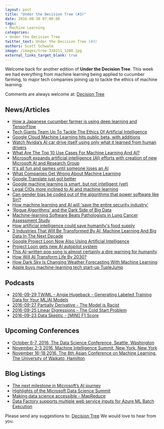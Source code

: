```yaml
---
layout: post
title: "Under the Decision Tree (#3)"
date: 2016-09-30 07:00:00
tags: 
- Machine Learning
categories: 
- Under the Decision Tree
twitter_text: Under the Decision Tree (#3)
authors: Scott Schwalm
image: /images/tree-338211_1280.jpg
external_links_target_blank: true
---
```


Welcome back for another edition of **Under the Decision Tree**.  This week we had everything from machine learning being applied to cucumber farming, to major tech companies joining up to tackle the ethics of machine learning.

Comments are always welcome at: [Decision Tree](mailto:decisiontree@ritterim.com)

## News/Articles

- [How a Japanese cucumber farmer is using deep learning and TensorFlow](https://cloud.google.com/blog/big-data/2016/08/how-a-japanese-cucumber-farmer-is-using-deep-learning-and-tensorflow)
- [Tech Giants Team Up To Tackle The Ethics Of Artificial Intelligence](http://www.npr.org/sections/alltechconsidered/2016/09/28/495812849/tech-giants-team-up-to-tackle-the-ethics-of-artificial-intelligence)
- [Google Cloud Machine Learning hits public beta, with additions](http://www.infoworld.com/article/3125095/artificial-intelligence/google-cloud-machine-learning-hits-public-beta-with-additions.html)
- [Watch Nvidia’s AI car drive itself using only what it learned from human drivers](https://techcrunch.com/2016/09/28/watch-nvidias-ai-car-drive-itself-using-only-what-it-learned-from-human-drivers/)
- [What Are The Top 10 Use Cases For Machine Learning And AI?](http://www.forbes.com/sites/bernardmarr/2016/09/30/what-are-the-top-10-use-cases-for-machine-learning-and-ai/#1baaccc910cf)
- [Microsoft expands artificial intelligence (AI) efforts with creation of new Microsoft AI and Research Group](http://news.microsoft.com/2016/09/29/microsoft-expands-artificial-intelligence-ai-efforts-with-creation-of-new-microsoft-ai-and-research-group/)
- [It's all fun and games until someone loses an AI](http://www.theregister.co.uk/2016/09/28/kill_the_ai_hype_we_dont_want_another_ai_winter/)
- [What Companies Get Wrong About Machine Learning](http://fortune.com/2016/09/27/machine-learning/)
- [Google Translate just got better](http://www.dailymail.co.uk/sciencetech/article-3811496/Google-Translate-just-got-better-AI-powered-software-good-translating-Chinese-humans.html)
- [Google machine learning is smart, but not intelligent (yet)](http://indianexpress.com/article/technology/tech-news-technology/google-machine-learning-is-smart-but-not-intelligent-yet/)
- [Legal CIOs more inclined to AI and machine learning](http://www.itproportal.com/news/legal-cios-more-inclined-to-ai-and-machine-learning/)
- [Can gender bias be coded out of the algorithms that power software like Siri?](http://qz.com/793108/coding-gender-bias-out-of-algorithms/)
- [How machine learning and AI will 'save the entire security industry'](www.techrepublic.com/article/how-machine-learning-and-ai-will-save-the-entire-security-industry/)
- [‘Rogue Algorithms’ and the Dark Side of Big Data](http://knowledge.wharton.upenn.edu/article/rogue-algorithms-dark-side-big-data/)
- [Machine-learning Software Beats Pathologists in Lung Cancer Assessment Study](https://lungcancernewstoday.com/2016/09/27/machine-learning-software-beats-pathologists-in-lung-cancer-assessments/)
- [How artificial intelligence could save humanity's food supply](http://www.techradar.com/news/world-of-tech/how-artificial-intelligence-could-save-humanity-s-food-supply-1328857)
- [3 Industries That Will Be Transformed By AI, Machine Learning And Big Data In The Next Decade](http://www.forbes.com/sites/bernardmarr/2016/09/27/3-industries-that-will-be-transformed-by-ai-machine-learning-and-big-data-in-the-next-decade/#3a03d2202a11) 
- [Google Project Loon Now Also Using Artificial Intelligence](http://www.techtimes.com/articles/179344/20160927/google-project-loon-now-also-using-artificial-intelligence-machine-learning-allowed-balloon-to-stay-up-in-air-for-98-days.htm)
- [Project Loon gets new AI autopilot system](http://www.slashgear.com/project-loon-gets-new-ai-autopilot-system-26457550/)
- [This AI-written pop song is almost certainly a dire warning for humanity](http://www.theverge.com/2016/9/26/13055938/ai-pop-song-daddys-car-sony) 
- [How Will AI Transform Life By 2030?](http://www.i-programmer.info/programming/artificial-intelligence/10114-how-will-ai-transform-life-by-2030-a-review.html) 
- [How Dark Sky Is Changing Weather Forecasting With Machine Learning](https://www.fastcodesign.com/3063991/how-dark-sky-is-changing-weather-forecasting-with-machine-learning) 
- [Apple buys machine-learning tech start-up TupleJump](http://www.thehindu.com/todays-paper/tp-miscellaneous/tp-others/apple-buys-machinelearning-tech-startup-tuplejump/article9143693.ece) 

## Podcasts

- [2016-09-29 TWiML - Angie Hugeback - Generating Labeled Training Data for Your ML/AI Models](https://twimlai.com/twiml-talk-6-angie-hugeback-generating-labeled-training-data-mlai-models/)
- [2016-09-27 Partially Derivative - The Model is Racist](http://partiallyderivative.com/podcast/2016/09/27/s2e14-the-model-is-racist) 
- [2016-09-25 Linear Digressions - The Cold Start Problem](http://lineardigressions.com/episodes/2016/9/25/the-cold-start-problem)
- [2016-09-23 Data Skeptic - [MINI] F1 Score](http://dataskeptic.com/epnotes/f1-score.php)

## Upcoming Conferences

- [October 6-7, 2016, The Data Science Conference, Seattle, Washington](http://www.thedatascienceconference.com/)
- [November 2-3 2016, Machine Intelligence Summit, New York, New York](https://re-work.co/events/machine-intelligence-summit-usa-2016)
- [November 16-18 2016, The 8th Asian Conference on Machine Learning, The University of Waikato, Hamilton](http://www.acml-conf.org/2016/)

## Blog Listings

- [The next milestone in Microsoft’s AI journey](http://blogs.microsoft.com/blog/2016/09/29/the-next-milestone-in-microsofts-journey)
- [Highlights of the Microsoft Data Science Summit](http://blog.revolutionanalytics.com/2016/09/data-science-summit-highlights.html)
- [Making data science accessible - MapReduce](http://www.analyticbridge.com/profiles/blog/show?id=2004291%3ABlogPost%3A344182)
- [Data Factory supports multiple web service inputs for Azure ML Batch Execution](https://azure.microsoft.com/en-us/blog/data-factory-multiple-web-service-inputs-azure-ml-batch-execution/)

Please send any suggestions to: [Decision Tree](mailto:decisiontree@ritterim.com)  We would love to hear from you.
